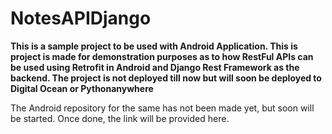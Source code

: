 # NotesAPIDjango

**This is a sample project to be used with Android Application. This is project is made for demonstration purposes as to how RestFul APIs can be used using Retrofit in Android and Django Rest Framework as the backend. The project is not deployed till now but will soon be deployed to Digital Ocean or Pythonanywhere**


The Android repository for the same has not been made yet, but soon will be started. Once done, the link will be provided here.